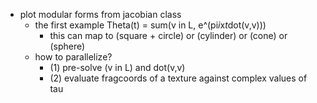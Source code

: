- plot modular forms from jacobian class
  - the first example Theta(t) = sum(v in L, e^(pi*i*x*t*dot(v,v)))
    - this can map to (square + circle) or (cylinder) or (cone) or (sphere)
  - how to parallelize?
    - (1) pre-solve (v in L) and dot(v,v)
    - (2) evaluate fragcoords of a texture against complex values of tau
